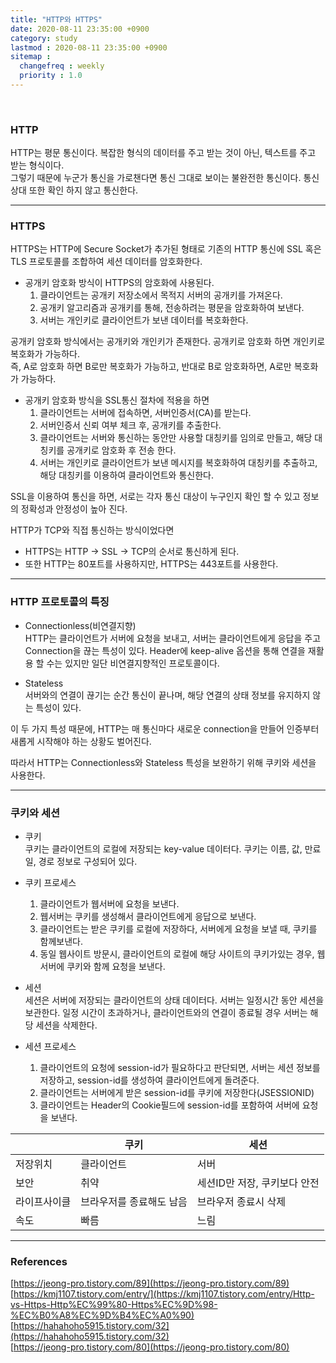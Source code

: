 ```yaml
---
title: "HTTP와 HTTPS"
date: 2020-08-11 23:35:00 +0900
category: study
lastmod : 2020-08-11 23:35:00 +0900
sitemap :
  changefreq : weekly
  priority : 1.0
---
```


<br>

### HTTP

HTTP는 평문 통신이다. 복잡한 형식의 데이터를 주고 받는 것이 아닌, 텍스트를 주고 받는 형식이다.  
그렇기 때문에 누군가 통신을 가로챈다면 통신 그대로 보이는 불완전한 통신이다. 통신 상대 또한 확인 하지 않고 통신한다.

---

### HTTPS

HTTPS는 HTTP에 Secure Socket가 추가된 형태로 기존의 HTTP 통신에 SSL 혹은 TLS 프로토콜를 조합하여 세션 데이터를 암호화한다.
  
+ 공개키 암호화 방식이 HTTPS의 암호화에 사용된다.
    1. 클라이언트는 공개키 저장소에서 목적지 서버의 공개키를 가져온다.  
    2. 공개키 알고리즘과 공개키를 통해, 전송하려는 평문을 암호화하여 보낸다.  
    3. 서버는 개인키로 클라이언트가 보낸 데이터를 복호화한다.  
  
공개키 암호화 방식에서는 공개키와 개인키가 존재한다. 공개키로 암호화 하면 개인키로 복호화가 가능하다.  
즉, A로 암호화 하면 B로만 복호화가 가능하고, 반대로 B로 암호화하면, A로만 복호화가 가능하다.
  
+ 공개키 암호화 방식을 SSL통신 절차에 적용을 하면
    1. 클라이언트는 서버에 접속하면, 서버인증서(CA)를 받는다.
    2. 서버인증서 신뢰 여부 체크 후, 공개키를 추출한다.
    3. 클라이언트는 서버와 통신하는 동안만 사용할 대칭키를 임의로 만들고, 해당 대칭키를 공개키로 암호화 후 전송 한다.
    4. 서버는 개인키로 클라이언트가 보낸 메시지를 복호화하여 대칭키를 추출하고, 해당 대칭키를 이용하여 클라이언트와 통신한다.
  
SSL을 이용하여 통신을 하면, 서로는 각자 통신 대상이 누구인지 확인 할 수 있고 정보의 정확성과 안정성이 높아 진다.  
  
HTTP가 TCP와 직접 통신하는 방식이었다면

+ HTTPS는 HTTP -> SSL -> TCP의 순서로 통신하게 된다.
+ 또한 HTTP는 80포트를 사용하지만, HTTPS는 443포트를 사용한다.

---

### HTTP 프로토콜의 특징

+ Connectionless(비연결지향)  
    HTTP는 클라이언트가 서버에 요청을 보내고, 서버는 클라이언트에게 응답을 주고 Connection을 끊는 특성이 있다. Header에 keep-alive 옵션을 통해 연결을 재활용 할 수는 있지만 일단 비연결지향적인 프로토콜이다.

+ Stateless  
    서버와의 연결이 끊기는 순간 통신이 끝나며, 해당 연결의 상태 정보를 유지하지 않는 특성이 있다.
  
이 두 가지 특성 때문에, HTTP는 매 통신마다 새로운 connection을 만들어 인증부터 새롭게 시작해야 하는 상황도 벌어진다.  
  
따라서 HTTP는 Connectionless와 Stateless 특성을 보완하기 위해 쿠키와 세션을 사용한다.

---

### 쿠키와 세션

+ 쿠키  
    쿠키는 클라이언트의 로컬에 저장되는 key-value 데이터다. 쿠키는 이름, 값, 만료일, 경로 정보로 구성되어 있다.

+ 쿠키 프로세스
    1. 클라이언트가 웹서버에 요청을 보낸다.
    2. 웹서버는 쿠키를 생성해서 클라이언트에게 응답으로 보낸다.
    3. 클라이언트는 받은 쿠키를 로컬에 저장하다, 서버에게 요청을 보낼 때, 쿠키를 함께보낸다.
    4. 동일 웹사이트 방문시, 클라이언트의 로컬에 해당 사이트의 쿠키가있는 경우, 웹서버에 쿠키와 함께 요청을 보낸다.

+ 세션  
    세션은 서버에 저장되는 클라이언트의 상태 데이터다. 서버는 일정시간 동안 세션을 보관한다. 일정 시간이 초과하거나, 클라이언트와의 연결이 종료될 경우 서버는 해당 세션을 삭제한다.

+ 세션 프로세스
    1. 클라이언트의 요청에 session-id가 필요하다고 판단되면, 서버는 세션 정보를 저장하고, session-id를 생성하여 클라이언트에게 돌려준다.
    2. 클라이언트는 서버에게 받은 session-id를 쿠키에 저장한다(JSESSIONID)
    3. 클라이언트는 Header의 Cookie필드에 session-id를 포함하여 서버에 요청을 보낸다.
  
||쿠키|세션|
|-|---|---|
|저장위치|클라이언트|서버|
|보안|취약|세션ID만 저장, 쿠키보다 안전|
|라이프사이클|브라우저를 종료해도 남음|브라우저 종료시 삭제|
|속도|빠름|느림|

---

### References

[https://jeong-pro.tistory.com/89](https://jeong-pro.tistory.com/89)  
[https://kmj1107.tistory.com/entry/](https://kmj1107.tistory.com/entry/Http-vs-Https-Http%EC%99%80-Https%EC%9D%98-%EC%B0%A8%EC%9D%B4%EC%A0%90)  
[https://hahahoho5915.tistory.com/32](https://hahahoho5915.tistory.com/32)  
[https://jeong-pro.tistory.com/80](https://jeong-pro.tistory.com/80)  